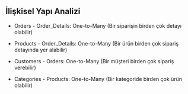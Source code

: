 ## İlişkisel Yapı Analizi
 * Orders - Order_Details: One-to-Many (Bir siparişin birden çok detayı olabilir)

 * Products - Order_Details: One-to-Many (Bir ürün birden çok sipariş detayında yer alabilir)

 * Customers - Orders: One-to-Many (Bir müşteri birden çok sipariş verebilir)

 * Categories - Products: One-to-Many (Bir kategoride birden çok ürün olabilir)